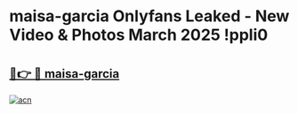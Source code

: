 # maisa-garcia Onlyfans Leaked - New Video & Photos March 2025 !ppli0

# <h2><a href="https://5ez7rz.iuczelnia.edu.pl?title=maisa-garcia&ref=ppli0">🔗👉 🔴 maisa-garcia</a></h2>

[![acn](https://github.com/user-attachments/assets/0f9c940e-d8b0-45ae-aac7-cd30a18b3e1c)](https://5ez7rz.iuczelnia.edu.pl?title=maisa-garcia&ref=ppli0)

